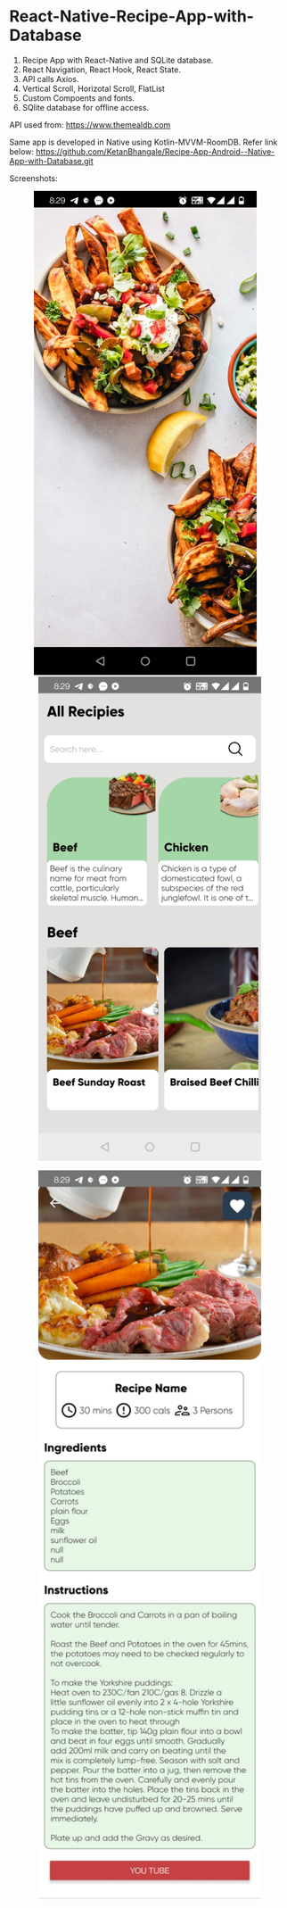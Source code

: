 # React-Native-Recipe-App-with-Database

1. Recipe App with React-Native and SQLite database.
2. React Navigation, React Hook, React State.
3. API calls Axios.
4. Vertical Scroll, Horizotal Scroll, FlatList
5. Custom Compoents and fonts.
6. SQlite database for offline access.

API used from: https://www.themealdb.com

Same app is developed in Native using Kotlin-MVVM-RoomDB. Refer link below:
https://github.com/KetanBhangale/Recipe-App-Android--Native-App-with-Database.git

Screenshots:
<div align="center">
    <img src="screenshots/Screenshot_20210907-202910.jpg" width="400px" </img> &nbsp;&nbsp;&nbsp; <img src="screenshots/Screenshot_20210907-202915.jpg" width="400px" </img> 
    <p></p>
     <p></p>
</div>
<div align="center">
    <img src="screenshots/Screenshot_20210907-202932.jpg" width="400px" </img>
    <p></p>
     <p></p>
</div>





